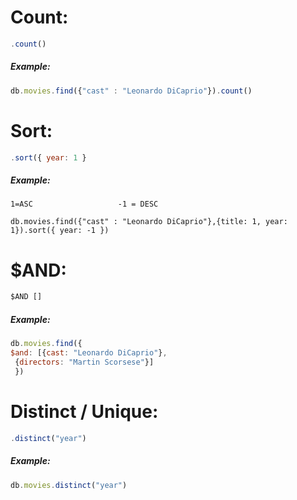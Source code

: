 # Count:
```js
.count()
```
##### Example:
```js
db.movies.find({"cast" : "Leonardo DiCaprio"}).count()
```
# Sort:
```js
.sort({ year: 1 }
```
##### Example:
	1=ASC                   -1 = DESC 
```
db.movies.find({"cast" : "Leonardo DiCaprio"},{title: 1, year: 1}).sort({ year: -1 })
```
# $AND:
```js
$AND []
```
##### Example:
```js
db.movies.find({  
$and: [{cast: "Leonardo DiCaprio"},  
 {directors: "Martin Scorsese"}]  
 })
```
# Distinct / Unique:
```js
.distinct("year")
```
##### Example:
```js
db.movies.distinct("year")
```

